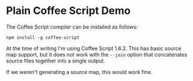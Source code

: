 Plain Coffee Script Demo
========================

The Coffee Script compiler can be installed as follows:

    npm install -g coffee-script

At the time of writing I'm using Coffee Script 1.6.2. This has basic source map support, but it does not work with the `--join` option that concatenates source files together into a single output.

If we weren't generating a source map, this would work fine.